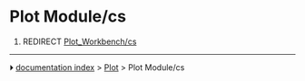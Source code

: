# Plot Module/cs
1.  REDIRECT [Plot_Workbench/cs](Plot_Workbench/cs.md)



---
⏵ [documentation index](../README.md) > [Plot](Plot_Workbench.md) > Plot Module/cs
